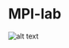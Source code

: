 # MPI-lab

![alt text](https://github.com/Karantir73/lex-yacc/blob/main/taskscreenshot.png?raw=true)